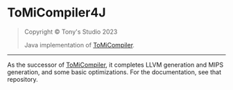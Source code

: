 # ToMiCompiler4J

> Copyright &copy; Tony's Studio 2023
>
> Java implementation of [ToMiCompiler](https://github.com/Lord-Turmoil/ToMiCompiler).

---

As the successor of [ToMiCompiler](https://github.com/Lord-Turmoil/ToMiCompiler), it completes LLVM generation and MIPS generation, and some basic optimizations. For the documentation, see that repository.

